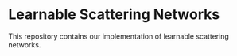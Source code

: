 Learnable Scattering Networks
==============================

This repository contains our implementation of learnable scattering networks.
